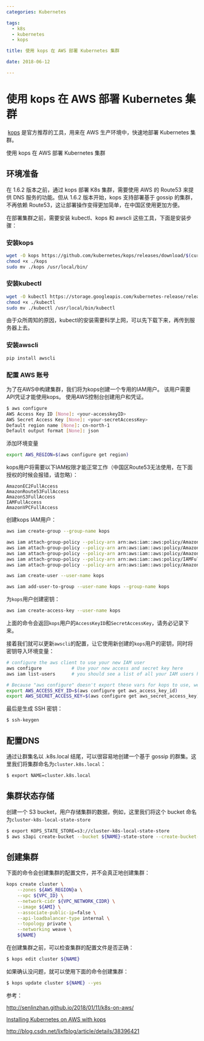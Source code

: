 ```yaml
---
categories: Kubernetes

tags: 
  - k8s
  - kubernetes
  - kops

title: 使用 kops 在 AWS 部署 Kubernetes 集群

date: 2018-06-12

---
```


# 使用 kops 在 AWS 部署 Kubernetes 集群

​    [kops](https://github.com/kubernetes/kops) 是官方推荐的工具，用来在 AWS 生产环境中，快速地部署 Kubernetes 集群。	





使用 kops 在 AWS 部署 Kubernetes 集群

## 环境准备

在 1.6.2 版本之前，通过 kops 部署 K8s 集群，需要使用 AWS 的 Route53 来提供 DNS 服务的功能。但从 1.6.2 版本开始，kops 支持部署基于 gossip 的集群，不再依赖 Route53，这让部署操作变得更加简单，在中国区使用更加方便。

在部署集群之前，需要安装 kubectl、kops 和 awscli 这些工具，下面是安装步骤：

### 安装kops

```bash
wget -O kops https://github.com/kubernetes/kops/releases/download/$(curl -s https://api.github.com/repos/kubernetes/kops/releases/latest | grep tag_name | cut -d '"' -f 4)/kops-linux-amd64
chmod +x ./kops
sudo mv ./kops /usr/local/bin/
```

### 安装kubectl

```bash
wget -O kubectl https://storage.googleapis.com/kubernetes-release/release/$(curl -s https://storage.googleapis.com/kubernetes-release/release/stable.txt)/bin/darwin/amd64/kubectl
chmod +x ./kubectl
sudo mv ./kubectl /usr/local/bin/kubectl
```

由于众所周知的原因，kubectl的安装需要科学上网，可以先下载下来，再传到服务器上去。

### 安装awscli

```bash
pip install awscli
```



### 配置 AWS 账号

为了在AWS中构建集群，我们将为kops创建一个专用的IAM用户。 该用户需要API凭证才能使用kops。 使用AWS控制台创建用户和凭证。

```bash
$ aws configure
AWS Access Key ID [None]: <your-accesskeyID>
AWS Secret Access Key [None]: <your-secretAccessKey>
Default region name [None]: cn-north-1
Default output format [None]: json
```

添加环境变量

```bash
export AWS_REGION=$(aws configure get region)
```

kops用户将需要以下IAM权限才能正常工作（中国区Route53无法使用，在下面授权的时候会报错，请忽略）：

```
AmazonEC2FullAccess
AmazonRoute53FullAccess
AmazonS3FullAccess
IAMFullAccess
AmazonVPCFullAccess
```

创建kops IAM用户：

```bash
aws iam create-group --group-name kops

aws iam attach-group-policy --policy-arn arn:aws:iam::aws:policy/AmazonEC2FullAccess --group-name kops
aws iam attach-group-policy --policy-arn arn:aws:iam::aws:policy/AmazonRoute53FullAccess --group-name kops
aws iam attach-group-policy --policy-arn arn:aws:iam::aws:policy/AmazonS3FullAccess --group-name kops
aws iam attach-group-policy --policy-arn arn:aws:iam::aws:policy/IAMFullAccess --group-name kops
aws iam attach-group-policy --policy-arn arn:aws:iam::aws:policy/AmazonVPCFullAccess --group-name kops

aws iam create-user --user-name kops

aws iam add-user-to-group --user-name kops --group-name kops
```

为`kops`用户创建密钥：

```bash
aws iam create-access-key --user-name kops
```

上面的命令会返回`kops`用户的`AccessKeyID`和`SecretAccessKey`，请务必记录下来。

接着我们就可以更新`awscli`的配置，让它使用新创建的`kops`用户的密钥，同时将密钥导入环境变量：

```bash
# configure the aws client to use your new IAM user
aws configure           # Use your new access and secret key here
aws iam list-users      # you should see a list of all your IAM users here

# Because "aws configure" doesn't export these vars for kops to use, we export them now
export AWS_ACCESS_KEY_ID=$(aws configure get aws_access_key_id)
export AWS_SECRET_ACCESS_KEY=$(aws configure get aws_secret_access_key)
```

最后是生成 SSH 密钥：

```bash
$ ssh-keygen
```

## 配置DNS

通过让群集名以 .k8s.local 结尾，可以很容易地创建一个基于 gossip 的群集。这里我们将集群命名为`cluster.k8s.local`：

```bash
$ export NAME=cluster.k8s.local
```

## 集群状态存储

创建一个 S3 bucket，用户存储集群的数据，例如，这里我们将这个 bucket 命名为`cluster-k8s-local-state-store`

```bash
$ export KOPS_STATE_STORE=s3://cluster-k8s-local-state-store
$ aws s3api create-bucket --bucket ${NAME}-state-store --create-bucket-configuration LocationConstraint=$AWS_REGION
```

## 创建集群

下面的命令会创建集群的配置文件，并不会真正地创建集群：

```bash
kops create cluster \
    --zones ${AWS_REGION}a \
    --vpc ${VPC_ID} \
    --network-cidr ${VPC_NETWORK_CIDR} \
    --image ${AMI} \
    --associate-public-ip=false \
    --api-loadbalancer-type internal \
    --topology private \
    --networking weave \
    ${NAME}
```

在创建集群之前，可以检查集群的配置文件是否正确：

```bash
$ kops edit cluster ${NAME}
```

如果确认没问题，就可以使用下面的命令创建集群：

```bash
$ kops update cluster ${NAME} --yes
```

参考：

http://senlinzhan.github.io/2018/01/11/k8s-on-aws/

[Installing Kubernetes on AWS with kops](https://kubernetes.io/docs/getting-started-guides/kops/)

http://blog.csdn.net/ljxfblog/article/details/38396421